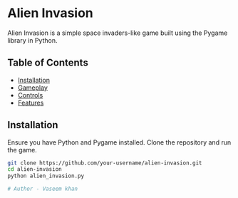 # Alien Invasion

Alien Invasion is a simple space invaders-like game built using the Pygame library in Python.

## Table of Contents

- [Installation](#installation)
- [Gameplay](#gameplay)
- [Controls](#controls)
- [Features](#features)

## Installation

Ensure you have Python and Pygame installed. Clone the repository and run the game.

```bash
git clone https://github.com/your-username/alien-invasion.git
cd alien-invasion
python alien_invasion.py

# Author - Vaseem khan
